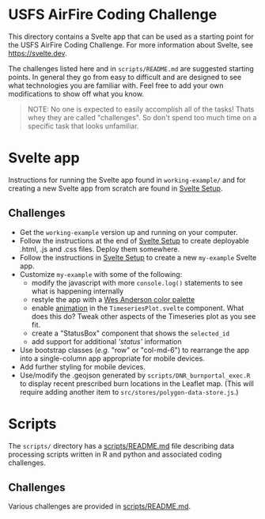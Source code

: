 # USFS AirFire Coding Challenge

This directory contains a Svelte app that can be used as a starting point for
the USFS AirFire Coding Challenge. For more information about Svelte, see
https://svelte.dev.

The challenges listed here and in `scripts/README.md` are suggested starting
points. In general they go from easy to difficult and are designed to see what
technologies you are familiar with. Feel free to add your own modifications to
show off what you know.

> NOTE: No one is expected  to easily
accomplish all of the tasks! Thats whey they are called "challenges". So don't
spend too much time on a
specific task that looks unfamiliar.

# Svelte app

Instructions for running the Svelte app found in `working-example/` and for
creating a new Svelte app from scratch are found in
[Svelte Setup](./README-Svelte-setup.md).

## Challenges

- Get the `working-example` version up and running on your computer.
- Follow the instructions at the end of [Svelte Setup](./README-Svelte-setup.md)
  to create deployable .html, .js and .css files. Deploy them somewhere.
- Follow the instructions in [Svelte Setup](./README-Svelte-setup.md) to create
a new `my-example` Svelte app.
- Customize `my-example` with some of the following:
  - modify the javascript with more `console.log()` statements to see what is
  happening internally
  - restyle the app with a [Wes Anderson color palette](https://www.designcontest.com/blog/inspiration-gallery-wes-anderson-color-palettes/)
  - enable [animation](https://api.highcharts.com/highcharts/chart.animation)
  in the `TimeseriesPlot.svelte` component. What does this do? Tweak other
  aspects of the Timeseries plot as you see fit.
  - create a "StatusBox" component that shows the `selected_id`
  - add support for additional _'status'_ information
- Use bootstrap classes (_e.g._ "row" or "col-md-6") to rearrange the app into
a single-column app appropriate for mobile devices.
- Add further styling for mobile devices.
- Use/modify the .geojson generated by `scripts/DNR_burnportal_exec.R` to display
recent prescribed burn locations in the Leaflet map. (This will require adding
another item to `src/stores/polygon-data-store.js`.)

# Scripts

The `scripts/` directory has a [scripts/README.md](./scripts/README.md) file describing
data processing scripts written in R and python and associated coding challenges.

## Challenges

Various challenges are provided in [scripts/README.md](./scripts/README.md).

